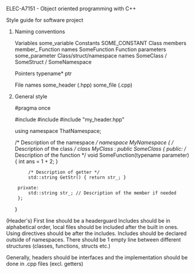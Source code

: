 ELEC-A7151 - Object oriented programming with C++

Style guide for software project


1. Naming conventions

    Variables                       some_variable
    Constants                       SOME_CONSTANT
    Class members                   member_
    Function names                  SomeFunction
    Function parameters             some_parameter
    Class/struct/namespace names	SomeClass / SomeStruct / SomeNamespace

    Pointers                        typename* ptr

    File names                      some_header (.hpp)
                                    some_file (.cpp)

2. General style

    #pragma once

    #include <abc>
    #include <def>
    #include "my_header.hpp"

    using namespace ThatNamespace;

    /* Description of the namespace */
    namespace MyNamespace {
        /* Description of the class */
        class MyClass : public SomeClass {
        public:
            /* Description of the function */
            void SomeFunction(typename parameter) {
                int ans = 1 + 2;
            }

            /* Description of getter */
            std::string GetStr() { return str_; }

        private:
            std::string str_; // Description of the member if needed
        };
    }


(Header's) First line should be a headerguard
Includes should be in alphabetical order, local files should be included after the built in ones.
Using directives should be after the includes.
Includes should be declared outside of namespaces.
There should be 1 empty line between different structures (classes, functions, structs etc.)

Generally, headers should be interfaces and the implementation should be done in .cpp files (excl. getters)
